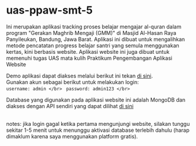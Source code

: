 # uas-ppaw-smt-5

Ini merupakan aplikasi tracking proses belajar mengajar al-quran dalam program "Gerakan Maghrib Mengaji (GMM)" di Masjid Al-Hasan Raya Panyileukan, Bandung, Jawa Barat.
Aplikasi ini dibuat untuk mengalihkan metode pencatatan progress belajar santri yang semula menggunakan kertas, kini berbasis website.
Aplikasi website ini juga dibuat untuk memenuhi tugas UAS mata kulih Praktikum Pengembangan Aplikasi Website

Demo aplikasi dapat diakses melalui berikut ini tekan [di sini](https://uas-ppaw-smt-5-production.up.railway.app/). </br>
Gunakan akun sebagai berikut untuk melakukan login: </br>
`username: admin </br> `
`password: admin123 </br>`

Database yang digunakan pada aplikasi website ini adalah MongoDB dan diakses dengan API sendiri yang dapat dilihat [di sini](https://github.com/zuhadha/e-gmm-api)</br>
</br>

notes: jika login gagal ketika pertama mengunjungi website, silakan tunggu sekitar 1-5 menit untuk menunggu aktivasi database terlebih dahulu (harap dimaklum karena saya menggunakan platform gratis).
